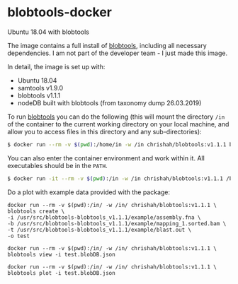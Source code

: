 # blobtools-docker
Ubuntu 18.04 with blobtools

The image contains a full install of [blobtools](https://github.com/DRL/blobtools), including all necessary dependencies. I am not part of the developer team - I just made this image.

In detail, the image is set up with:
 - Ubuntu 18.04
 - samtools v1.9.0
 - blobtools v1.1.1
 - nodeDB built with blobtools (from taxonomy dump 26.03.2019)

To run [blobtools](https://github.com/DRL/blobtools) you can do the following (this will mount the directory `/in` of the container to the current working directory on your local machine, and allow you to access files in this directory and any sub-directories):
```bash
$ docker run --rm -v $(pwd):/home/in -w /in chrishah/blobtools:v1.1.1 blobtools
```

You can also enter the container environment and work within it. All executables should be in the `PATH`.
```bash
$ docker run -it --rm -v $(pwd):/in -w /in chrishah/blobtools:v1.1.1 /bin/bash
```

Do a plot with example data provided with the package:
```
docker run --rm -v $(pwd):/in/ -w /in/ chrishah/blobtools:v1.1.1 \
blobtools create \
-i /usr/src/blobtools-blobtools_v1.1.1/example/assembly.fna \
-b /usr/src/blobtools-blobtools_v1.1.1/example/mapping_1.sorted.bam \
-t /usr/src/blobtools-blobtools_v1.1.1/example/blast.out \
-o test

docker run --rm -v $(pwd):/in/ -w /in/ chrishah/blobtools:v1.1.1 \
blobtools view -i test.blobDB.json

docker run --rm -v $(pwd):/in/ -w /in/ chrishah/blobtools:v1.1.1 \
blobtools plot -i test.blobDB.json
```

